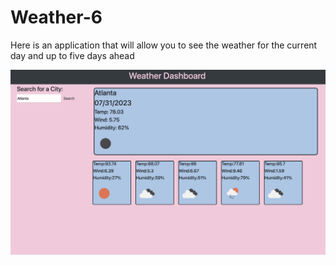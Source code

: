 # Weather-6

Here is an application that will allow you to see the weather for the current day and up to five days ahead 

![ScreenShoot](./assets/images/Screenshot%202023-07-31%20at%2011.19.22%20PM.png)